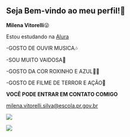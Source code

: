 ## Seja Bem-vindo ao meu perfil!💙

**Milena Vitorelli**😜

Estou estudando na [Alura](https://www.alura.com.br/)

-GOSTO DE OUVIR MUSICA🎶

-SOU MUITO VAIDOSA💋

-GOSTO DA COR ROXINHO E AZUL💜💙

-GOSTO DE FILME DE TERROR E AÇÃO👻

**VOCÊ PODE ENTRAR EM CONTATO COMIGO**

milena.vitorelli.silva@escola.pr.gov.br

![](https://media.tenor.com/ZVvam7Lq4oIAAAAM/mc-hariel-hariel.gif)

![](https://media.tenor.com/WtwSCtQFfRkAAAAM/mc-hariel-hariel.gif)
